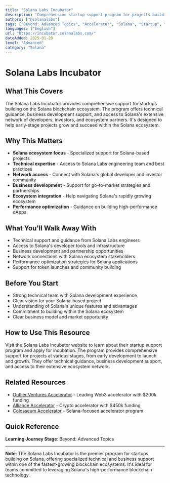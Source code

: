 ```yaml
---
title: "Solana Labs Incubator"
description: "Comprehensive startup support program for projects building on the Solana blockchain ecosystem"
authors: ["@solanalabs"]
tags: ["Beyond: Advanced Topics", "Accelerator", "Solana", "Startup", "Ecosystem"]
languages: ["English"]
url: "https://incubator.solanalabs.com/"
dateAdded: 2025-01-20
level: "Advanced"
category: "Solana"
---
```


# Solana Labs Incubator

## What This Covers

The Solana Labs Incubator provides comprehensive support for startups building on the Solana blockchain ecosystem. The program offers technical guidance, business development support, and access to Solana's extensive network of developers, investors, and ecosystem partners. It's designed to help early-stage projects grow and succeed within the Solana ecosystem.

## Why This Matters

- **Solana ecosystem focus** - Specialized support for Solana-based projects
- **Technical expertise** - Access to Solana Labs engineering team and best practices
- **Network access** - Connect with Solana's global developer and investor community
- **Business development** - Support for go-to-market strategies and partnerships
- **Ecosystem integration** - Help navigating Solana's rapidly growing ecosystem
- **Performance optimization** - Guidance on building high-performance dApps

## What You'll Walk Away With

- Technical support and guidance from Solana Labs engineers
- Access to Solana's developer tools and infrastructure
- Business development and partnership opportunities
- Network connections with Solana ecosystem stakeholders
- Performance optimization strategies for Solana applications
- Support for token launches and community building

## Before You Start

- Strong technical team with Solana development experience
- Clear vision for your Solana-based project
- Understanding of Solana's unique features and advantages
- Commitment to building within the Solana ecosystem
- Clear business model and market opportunity

## How to Use This Resource

Visit the Solana Labs Incubator website to learn about their startup support program and apply for incubation. The program provides comprehensive support for projects at various stages, from early development to launch and growth. They offer technical guidance, business development support, and access to their extensive ecosystem network.

## Related Resources

- [Outlier Ventures Accelerator](https://outlierventures.io/) - Leading Web3 accelerator with $200k funding
- [Alliance Accelerator](https://alliance.xyz/) - Crypto accelerator with $450k funding
- [Colosseum Accelerator](https://www.colosseum.com/accelerator) - Solana-focused accelerator program

## Quick Reference

**Learning Journey Stage**: Beyond: Advanced Topics

---

**Note**: The Solana Labs Incubator is the premier program for startups building on Solana, offering specialized technical and business support within one of the fastest-growing blockchain ecosystems. It's ideal for teams committed to leveraging Solana's high-performance blockchain technology.
